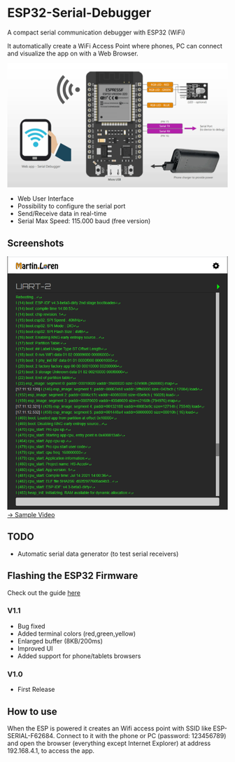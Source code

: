 # ESP32-Serial-Debugger
A compact serial communication debugger with ESP32 (WiFi)

It automatically create a WiFi Access Point where phones, PC can connect and visualize the app on with a Web Browser.

![Serial Debugger](Schematics/ESP32_Connections_V1.0.png)

- Web User Interface
- Possibility to configure the serial port
- Send/Receive data in real-time
- Serial Max Speed: 115.000 baud (free version)

## Screenshots
![Screenshot](Screenshots/Screenshot_1.png)
[→ Sample Video](Screenshots/Video_1.mp4)

## TODO
- Automatic serial data generator (to test serial receivers)

## Flashing the ESP32 Firmware
Check out the guide [here](https://www.martinloren.com/guides/fashing-esp32/) 

### V1.1
- Bug fixed
- Added terminal colors (red,green,yellow)
- Enlarged buffer (8KB/200ms)
- Improved UI
- Added support for phone/tablets browsers

### V1.0
- First Release

## How to use
When the ESP is powered it creates an Wifi access point with SSID like ESP-SERIAL-F62684. Connect to it with the phone or PC (password: 123456789) and open the browser (everything except Internet Explorer) at address 192.168.4.1, to access the app.
 
 
